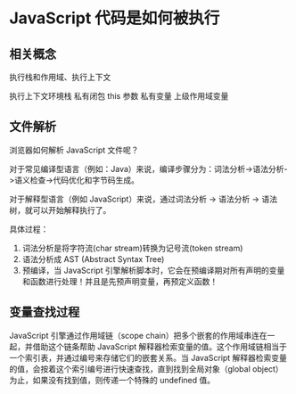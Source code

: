 # JavaScript 代码是如何被执行

## 相关概念

执行栈和作用域、执行上下文

执行上下文环境栈
私有闭包 this 参数 私有变量 上级作用域变量

## 文件解析

浏览器如何解析 JavaScript 文件呢？

对于常见编译型语言（例如：Java）来说，编译步骤分为：词法分析->语法分析->语义检查->代码优化和字节码生成。

对于解释型语言（例如 JavaScript）来说，通过词法分析 -> 语法分析 -> 语法树，就可以开始解释执行了。

具体过程：

1. 词法分析是将字符流(char stream)转换为记号流(token stream)
2. 语法分析成 AST (Abstract Syntax Tree)
3. 预编译，当 JavaScript 引擎解析脚本时，它会在预编译期对所有声明的变量和函数进行处理！并且是先预声明变量，再预定义函数！

## 变量查找过程

JavaScript 引擎通过作用域链（scope chain）把多个嵌套的作用域串连在一起，并借助这个链条帮助 JavaScript 解释器检索变量的值。这个作用域链相当于一个索引表，并通过编号来存储它们的嵌套关系。当 JavaScript 解释器检索变量的值，会按着这个索引编号进行快速查找，直到找到全局对象（global object）为止，如果没有找到值，则传递一个特殊的 undefined 值。
